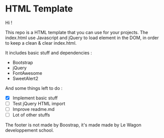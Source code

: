 # HTML Template
Hi ! 

This repo is a HTML template that you can use for your projects.
The index.html use Javascript and jQuery to load element in the DOM, in order to keep a clean & clear index.html.

It includes basic stuff and dependencies :

- Bootstrap
- jQuery
- FontAwesome
- SweetAlert2

And some things left to do :

- [x] Implement basic stuff
- [ ] Test jQuery HTML import 
- [ ] Improve readme.md
- [ ] Lot of other stuffs

The footer is not made by Boostrap, it's made made by Le Wagon developpement school.
